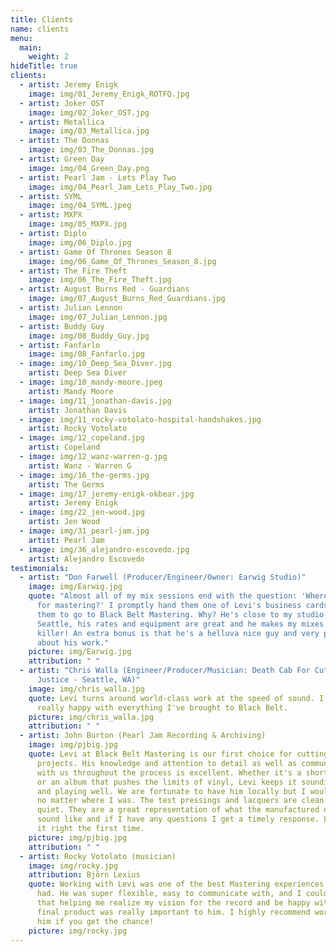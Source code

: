 ```yaml
---
title: Clients
name: clients
menu:
  main:
    weight: 2
hideTitle: true
clients:
  - artist: Jeremy Enigk
    image: img/01_Jeremy_Enigk_ROTFQ.jpg
  - artist: Joker OST
    image: img/02_Joker_OST.jpg
  - artist: Metallica
    image: img/03_Metallica.jpg
  - artist: The Donnas
    image: img/03_The_Donnas.jpg
  - artist: Green Day
    image: img/04_Green_Day.png
  - artist: Pearl Jam - Lets Play Two
    image: img/04_Pearl_Jam_Lets_Play_Two.jpg
  - artist: SYML
    image: img/04_SYML.jpeg
  - artist: MXPX
    image: img/05_MXPX.jpg
  - artist: Diplo
    image: img/06_Diplo.jpg
  - artist: Game Of Thrones Season 8
    image: img/06_Game_Of_Thrones_Season_8.jpg
  - artist: The Fire Theft
    image: img/06_The_Fire_Theft.jpg
  - artist: August Burns Red - Guardians
    image: img/07_August_Burns_Red_Guardians.jpg
  - artist: Julian Lennon
    image: img/07_Julian_Lennon.jpg
  - artist: Buddy Guy
    image: img/08_Buddy_Guy.jpg
  - artist: Fanfarlo
    image: img/08_Fanfarlo.jpg
  - image: img/10_Deep_Sea_Diver.jpg
    artist: Deep Sea Diver
  - image: img/10_mandy-moore.jpeg
    artist: Mandy Moore
  - image: img/11_jonathan-davis.jpg
    artist: Jonathan Davis
  - image: img/11_rocky-votolato-hospital-handshakes.jpg
    artist: Rocky Votolato
  - image: img/12_copeland.jpg
    artist: Copeland
  - image: img/12_wanz-warren-g.jpg
    artist: Wanz - Warren G
  - image: img/16_the-germs.jpg
    artist: The Germs
  - image: img/17_jeremy-enigk-okbear.jpg
    artist: Jeremy Enigk
  - image: img/22_jen-wood.jpg
    artist: Jen Wood
  - image: img/31_pearl-jam.jpg
    artist: Pearl Jam
  - image: img/36_alejandro-escovedo.jpg
    artist: Alejandro Escovedo
testimonials:
  - artist: "Don Farwell (Producer/Engineer/Owner: Earwig Studio)"
    image: img/Earwig.jpg
    quote: "Almost all of my mix sessions end with the question: 'Where should I go
      for mastering?' I promptly hand them one of Levi's business cards and tell
      them to go to Black Belt Mastering. Why? He's close to my studio in
      Seattle, his rates and equipment are great and he makes my mixes sound
      killer! An extra bonus is that he's a helluva nice guy and very passionate
      about his work."
    picture: img/Earwig.jpg
    attribution: " "
  - artist: "Chris Walla (Engineer/Producer/Musician: Death Cab For Cutie/Hall of
      Justice - Seattle, WA)"
    image: img/chris_walla.jpg
    quote: Levi turns around world-class work at the speed of sound. I've been
      really happy with everything I've brought to Black Belt.
    picture: img/chris_walla.jpg
    attribution: " "
  - artist: John Burton (Pearl Jam Recording & Archiving)
    image: img/pjbig.jpg
    quote: Levi at Black Belt Mastering is our first choice for cutting our vinyl
      projects. His knowledge and attention to detail as well as communication
      with us throughout the process is excellent. Whether it's a short single
      or an album that pushes the limits of vinyl, Levi keeps it sounding great
      and playing well. We are fortunate to have him locally but I would use him
      no matter where I was. The test pressings and lacquers are clean and
      quiet. They are a great representation of what the manufactured disc will
      sound like and if I have any questions I get a timely response. Levi gets
      it right the first time.
    picture: img/pjbig.jpg
    attribution: " "
  - artist: Rocky Votolato (musician)
    image: img/rocky.jpg
    attribution: Björn Lexius
    quote: Working with Levi was one of the best Mastering experiences I've ever
      had. He was super flexible, easy to communicate with, and I could tell
      that helping me realize my vision for the record and be happy with the
      final product was really important to him. I highly recommend working with
      him if you get the chance!
    picture: img/rocky.jpg
---
```

